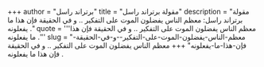 +++
author = "برتراند راسل"
title = "مقولة برتراند راسل"
description = "مقولة برتراند راسل: معظم الناس يفضلون الموت على التفكير .. و في الحقيقة فإن هذا ما يفعلونه ."
quote = '''معظم الناس يفضلون الموت على التفكير .. و في الحقيقة فإن هذا ما يفعلونه .'''
slug = "معظم-الناس-يفضلون-الموت-على-التفكير--و-في-الحقيقة-فإن-هذا-ما-يفعلونه"
+++
معظم الناس يفضلون الموت على التفكير .. و في الحقيقة فإن هذا ما يفعلونه .

